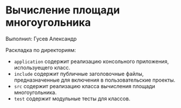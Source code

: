 # Вычисление площади многоугольника

Выполнил: Гусев Александр

Раскладка по директориям:

  - `application` содержит реализацию консольного приложения, используещего
    класс.
  - `include` содержит публичные заголовочные файлы, предназначенные для
    включения в пользовательские проекты.
  - `src` содержит реализацию класса вычисления площади многоугольника.
  - `test` содержит модульные тесты для классов.

<!-- - `docs` содержит документацию на класс. -->
